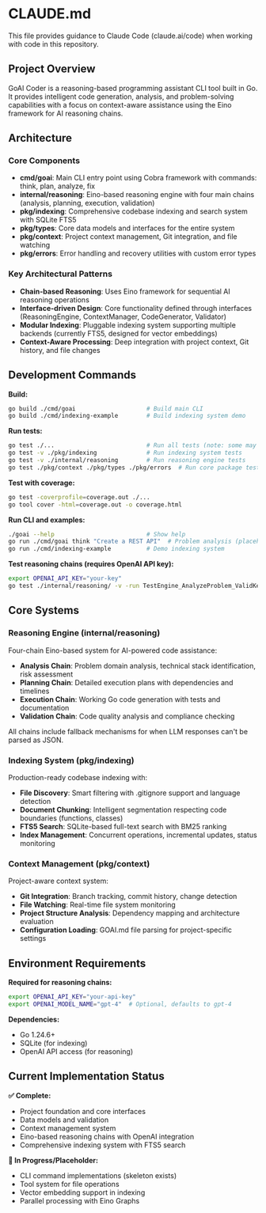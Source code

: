 # CLAUDE.md

This file provides guidance to Claude Code (claude.ai/code) when working with code in this repository.

## Project Overview

GoAI Coder is a reasoning-based programming assistant CLI tool built in Go. It provides intelligent code generation, analysis, and problem-solving capabilities with a focus on context-aware assistance using the Eino framework for AI reasoning chains.

## Architecture

### Core Components
- **cmd/goai**: Main CLI entry point using Cobra framework with commands: think, plan, analyze, fix
- **internal/reasoning**: Eino-based reasoning engine with four main chains (analysis, planning, execution, validation)
- **pkg/indexing**: Comprehensive codebase indexing and search system with SQLite FTS5
- **pkg/types**: Core data models and interfaces for the entire system
- **pkg/context**: Project context management, Git integration, and file watching
- **pkg/errors**: Error handling and recovery utilities with custom error types

### Key Architectural Patterns
- **Chain-based Reasoning**: Uses Eino framework for sequential AI reasoning operations
- **Interface-driven Design**: Core functionality defined through interfaces (ReasoningEngine, ContextManager, CodeGenerator, Validator)
- **Modular Indexing**: Pluggable indexing system supporting multiple backends (currently FTS5, designed for vector embeddings)
- **Context-Aware Processing**: Deep integration with project context, Git history, and file changes

## Development Commands

**Build:**
```bash
go build ./cmd/goai                    # Build main CLI
go build ./cmd/indexing-example        # Build indexing system demo
```

**Run tests:**
```bash
go test ./...                          # Run all tests (note: some may fail without valid test setup)
go test -v ./pkg/indexing              # Run indexing system tests
go test -v ./internal/reasoning        # Run reasoning engine tests
go test ./pkg/context ./pkg/types ./pkg/errors  # Run core package tests
```

**Test with coverage:**
```bash
go test -coverprofile=coverage.out ./...
go tool cover -html=coverage.out -o coverage.html
```

**Run CLI and examples:**
```bash
./goai --help                          # Show help
go run ./cmd/goai think "Create a REST API"  # Problem analysis (placeholder)
go run ./cmd/indexing-example          # Demo indexing system
```

**Test reasoning chains (requires OpenAI API key):**
```bash
export OPENAI_API_KEY="your-key"
go test ./internal/reasoning/ -v -run TestEngine_AnalyzeProblem_ValidKey
```

## Core Systems

### Reasoning Engine (internal/reasoning)
Four-chain Eino-based system for AI-powered code assistance:
- **Analysis Chain**: Problem domain analysis, technical stack identification, risk assessment
- **Planning Chain**: Detailed execution plans with dependencies and timelines  
- **Execution Chain**: Working Go code generation with tests and documentation
- **Validation Chain**: Code quality analysis and compliance checking

All chains include fallback mechanisms for when LLM responses can't be parsed as JSON.

### Indexing System (pkg/indexing)  
Production-ready codebase indexing with:
- **File Discovery**: Smart filtering with .gitignore support and language detection
- **Document Chunking**: Intelligent segmentation respecting code boundaries (functions, classes)
- **FTS5 Search**: SQLite-based full-text search with BM25 ranking
- **Index Management**: Concurrent operations, incremental updates, status monitoring

### Context Management (pkg/context)
Project-aware context system:
- **Git Integration**: Branch tracking, commit history, change detection
- **File Watching**: Real-time file system monitoring
- **Project Structure Analysis**: Dependency mapping and architecture evaluation
- **Configuration Loading**: GOAI.md file parsing for project-specific settings

## Environment Requirements

**Required for reasoning chains:**
```bash
export OPENAI_API_KEY="your-api-key"
export OPENAI_MODEL_NAME="gpt-4"  # Optional, defaults to gpt-4
```

**Dependencies:**
- Go 1.24.6+
- SQLite (for indexing)
- OpenAI API access (for reasoning)

## Current Implementation Status

**✅ Complete:**
- Project foundation and core interfaces
- Data models and validation
- Context management system  
- Eino-based reasoning chains with OpenAI integration
- Comprehensive indexing system with FTS5 search

**🚧 In Progress/Placeholder:**
- CLI command implementations (skeleton exists)
- Tool system for file operations
- Vector embedding support in indexing
- Parallel processing with Eino Graphs